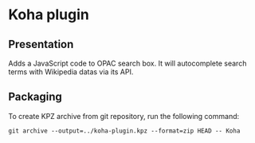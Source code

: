 # Koha plugin 

## Presentation

Adds a JavaScript code to OPAC search box.
It will autocomplete search terms with Wikipedia datas via its API.

## Packaging

To create KPZ archive from git repository, run the following command:

``git archive --output=../koha-plugin.kpz --format=zip HEAD -- Koha``

